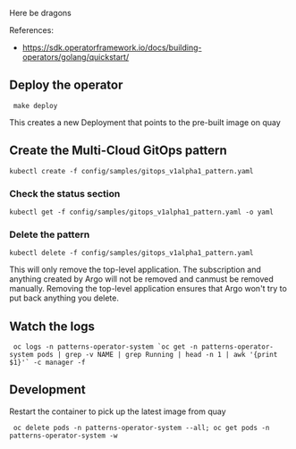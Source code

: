 Here be dragons

References:
- https://sdk.operatorframework.io/docs/building-operators/golang/quickstart/


## Deploy the operator
```
 make deploy
```
This creates a new Deployment that points to the pre-built image on quay

## Create the Multi-Cloud GitOps pattern

```
kubectl create -f config/samples/gitops_v1alpha1_pattern.yaml
```

### Check the status section
```
kubectl get -f config/samples/gitops_v1alpha1_pattern.yaml -o yaml
```

### Delete the pattern

```
kubectl delete -f config/samples/gitops_v1alpha1_pattern.yaml
```

This will only remove the top-level application.
The subscription and anything created by Argo will not be removed and canmust be removed manually.
Removing the top-level application ensures that Argo won't try to put back anything you delete.

## Watch the logs
```
 oc logs -n patterns-operator-system `oc get -n patterns-operator-system pods | grep -v NAME | grep Running | head -n 1 | awk '{print $1}'` -c manager -f  
```

## Development
Restart the container to pick up the latest image from quay
```
 oc delete pods -n patterns-operator-system --all; oc get pods -n patterns-operator-system -w 
```